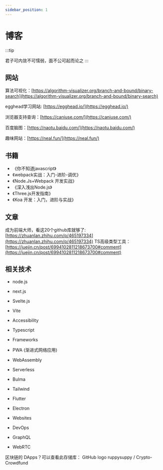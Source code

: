 ```yaml
---
sidebar_position: 1
---
```


# 博客

:::tip

君子可内敛不可懦弱，面不公可起而论之
:::



## 网站

算法可视化：[https://algorithm-visualizer.org/branch-and-bound/binary-search](https://algorithm-visualizer.org/branch-and-bound/binary-search)

egghead学习网站: [https://egghead.io/](https://egghead.io/)

浏览器支持查询：[https://caniuse.com/](https://caniuse.com/)

百度脑图：[https://naotu.baidu.com/](https://naotu.baidu.com/)

趣味网站：[https://neal.fun/](https://neal.fun/)

## 书籍
- 《你不知道javascript》
- 《webpack实战：入门-进阶-调优》
-  《Node.Js+Webpack 开发实战》
- 《深入浅出Node.js》
- 《Three.js开发指南》
- 《Koa 开发：入门，进阶与实战》
## 文章

成为前端大师，看这20个github库就够了: [https://zhuanlan.zhihu.com/p/465197334](https://zhuanlan.zhihu.com/p/465197334)
TS高级类型工具：[https://juejin.cn/post/6994102811218673700#comment](https://juejin.cn/post/6994102811218673700#comment)
## 相关技术
- node.js
- next.js
- Svelte.js 
- Vite 
- Accessibility 
- Typescript
- Frameworks
- PWA (渐进式网络应用)
- WebAssembly 
- Serverless 
- Bulma
- Tailwind

- Flutter
- Electron

- Websites

- DevOps

- GraphQL

- WebRTC

区块链的 DApps？可以查看此存储库：
GitHub logo ruppysuppy / Crypto-Crowdfund